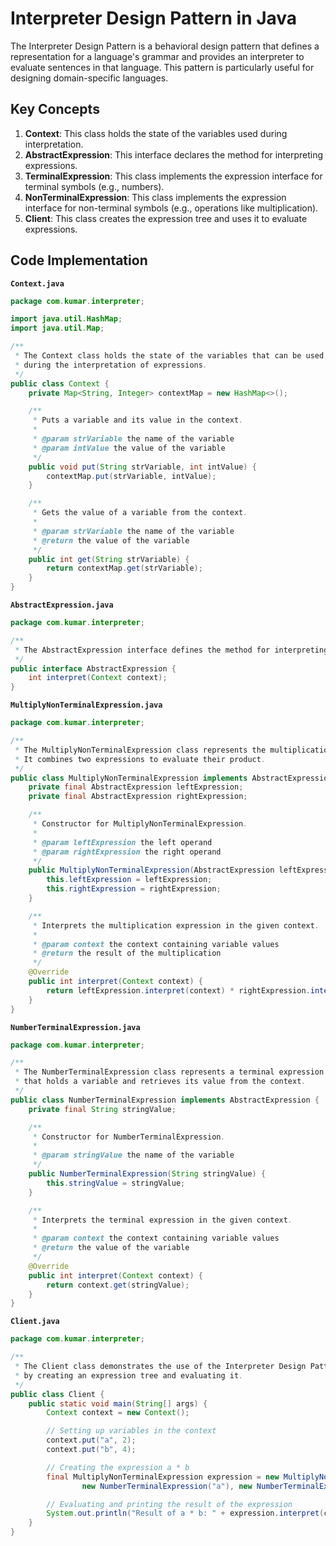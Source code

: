 # Interpreter Design Pattern in Java

The Interpreter Design Pattern is a behavioral design pattern that defines a representation for a language's grammar and provides an interpreter to evaluate sentences in that language. This pattern is particularly useful for designing domain-specific languages.

## Key Concepts

1. **Context**: This class holds the state of the variables used during interpretation.
2. **AbstractExpression**: This interface declares the method for interpreting expressions.
3. **TerminalExpression**: This class implements the expression interface for terminal symbols (e.g., numbers).
4. **NonTerminalExpression**: This class implements the expression interface for non-terminal symbols (e.g., operations like multiplication).
5. **Client**: This class creates the expression tree and uses it to evaluate expressions.

## Code Implementation

**`Context.java`**
```java
package com.kumar.interpreter;

import java.util.HashMap;
import java.util.Map;

/**
 * The Context class holds the state of the variables that can be used
 * during the interpretation of expressions.
 */
public class Context {
    private Map<String, Integer> contextMap = new HashMap<>();

    /**
     * Puts a variable and its value in the context.
     * 
     * @param strVariable the name of the variable
     * @param intValue the value of the variable
     */
    public void put(String strVariable, int intValue) {
        contextMap.put(strVariable, intValue);
    }

    /**
     * Gets the value of a variable from the context.
     * 
     * @param strVariable the name of the variable
     * @return the value of the variable
     */
    public int get(String strVariable) {
        return contextMap.get(strVariable);
    }
}
```
**`AbstractExpression.java`**

```java
package com.kumar.interpreter;

/**
 * The AbstractExpression interface defines the method for interpreting expressions.
 */
public interface AbstractExpression {
    int interpret(Context context);
}
```
**`MultiplyNonTerminalExpression.java`**

```java
package com.kumar.interpreter;

/**
 * The MultiplyNonTerminalExpression class represents the multiplication operation.
 * It combines two expressions to evaluate their product.
 */
public class MultiplyNonTerminalExpression implements AbstractExpression {
    private final AbstractExpression leftExpression;
    private final AbstractExpression rightExpression;

    /**
     * Constructor for MultiplyNonTerminalExpression.
     * 
     * @param leftExpression the left operand
     * @param rightExpression the right operand
     */
    public MultiplyNonTerminalExpression(AbstractExpression leftExpression, AbstractExpression rightExpression) {
        this.leftExpression = leftExpression;
        this.rightExpression = rightExpression;
    }

    /**
     * Interprets the multiplication expression in the given context.
     * 
     * @param context the context containing variable values
     * @return the result of the multiplication
     */
    @Override
    public int interpret(Context context) {
        return leftExpression.interpret(context) * rightExpression.interpret(context);
    }
}
```
**`NumberTerminalExpression.java`**

```java
package com.kumar.interpreter;

/**
 * The NumberTerminalExpression class represents a terminal expression
 * that holds a variable and retrieves its value from the context.
 */
public class NumberTerminalExpression implements AbstractExpression {
    private final String stringValue;

    /**
     * Constructor for NumberTerminalExpression.
     * 
     * @param stringValue the name of the variable
     */
    public NumberTerminalExpression(String stringValue) {
        this.stringValue = stringValue;
    }

    /**
     * Interprets the terminal expression in the given context.
     * 
     * @param context the context containing variable values
     * @return the value of the variable
     */
    @Override
    public int interpret(Context context) {
        return context.get(stringValue);
    }
}
```
**`Client.java`**

```java
package com.kumar.interpreter;

/**
 * The Client class demonstrates the use of the Interpreter Design Pattern
 * by creating an expression tree and evaluating it.
 */
public class Client {
    public static void main(String[] args) {
        Context context = new Context();

        // Setting up variables in the context
        context.put("a", 2);
        context.put("b", 4);

        // Creating the expression a * b
        final MultiplyNonTerminalExpression expression = new MultiplyNonTerminalExpression(
                new NumberTerminalExpression("a"), new NumberTerminalExpression("b"));

        // Evaluating and printing the result of the expression
        System.out.println("Result of a * b: " + expression.interpret(context));
    }
}
```